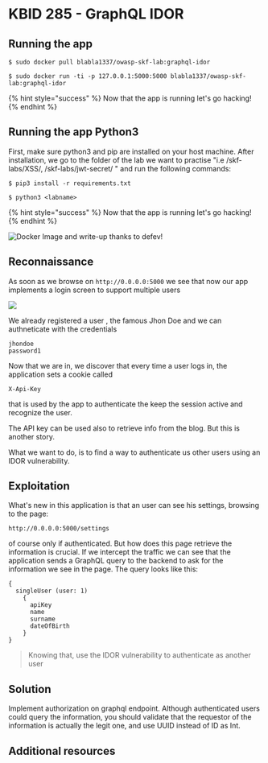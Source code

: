 # KBID 285 - GraphQL IDOR

## Running the app

```
$ sudo docker pull blabla1337/owasp-skf-lab:graphql-idor
```

```
$ sudo docker run -ti -p 127.0.0.1:5000:5000 blabla1337/owasp-skf-lab:graphql-idor
```

{% hint style="success" %}
Now that the app is running let's go hacking!
{% endhint %}

## Running the app Python3

First, make sure python3 and pip are installed on your host machine. After installation, we go to the folder of the lab we want to practise "i.e /skf-labs/XSS/, /skf-labs/jwt-secret/ " and run the following commands:

```
$ pip3 install -r requirements.txt
```

```
$ python3 <labname>
```

{% hint style="success" %}
Now that the app is running let's go hacking!
{% endhint %}

![Docker Image and write-up thanks to defev!](../../.gitbook/assets/screen-shot-2019-03-04-at-21.33.32.png)

## Reconnaissance

As soon as we browse on `http://0.0.0.0:5000` we see that now our app implements a login screen to support multiple users

![](../../.gitbook/assets/graphql-idor1.png)

We already registered a user , the famous Jhon Doe and we can authneticate with the credentials

```
jhondoe
password1
```

Now that we are in, we discover that every time a user logs in, the application sets a cookie called

`X-Api-Key`

that is used by the app to authenticate the keep the session active and recognize the user.

The API key can be used also to retrieve info from the blog. But this is another story.

What we want to do, is to find a way to authenticate us other users using an IDOR vulnerability.

## Exploitation

What's new in this application is that an user can see his settings, browsing to the page:

`http://0.0.0.0:5000/settings`

of course only if authenticated. But how does this page retrieve the information is crucial. If we intercept the traffic we can see that the application sends a GraphQL query to the backend to ask for the information we see in the page. The query looks like this:

```
{
  singleUser (user: 1)
    {
      apiKey
      name
      surname
      dateOfBirth
    }
}
```

> Knowing that, use the IDOR vulnerability to authenticate as another user

## Solution

Implement authorization on graphql endpoint. Although authenticated users could query the information, you should validate that the requestor of the information is actually the legit one, and use UUID instead of ID as Int.

## Additional resources

